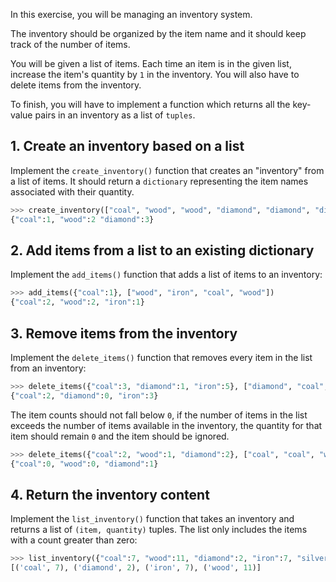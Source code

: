 In this exercise, you will be managing an inventory system.

The inventory should be organized by the item name and it should keep track of the number of items.

You will be given a list of items. Each time an item is in the given list, increase the item's quantity by `1` in the inventory. You will also have to delete items from the inventory.

To finish, you will have to implement a function which returns all the key-value pairs in an inventory as a list of `tuples`.

## 1. Create an inventory based on a list

Implement the `create_inventory()` function that creates an "inventory" from a list of items. It should return a `dictionary` representing the item names associated with their quantity.

```python
>>> create_inventory(["coal", "wood", "wood", "diamond", "diamond", "diamond"])
{"coal":1, "wood":2 "diamond":3}
```

## 2. Add items from a list to an existing dictionary

Implement the `add_items()` function that adds a list of items to an inventory:

```python
>>> add_items({"coal":1}, ["wood", "iron", "coal", "wood"])
{"coal":2, "wood":2, "iron":1}
```

## 3. Remove items from the inventory

Implement the `delete_items()` function that removes every item in the list from an inventory:

```python
>>> delete_items({"coal":3, "diamond":1, "iron":5}, ["diamond", "coal", "iron", "iron"])
{"coal":2, "diamond":0, "iron":3}
```

The item counts should not fall below `0`, if the number of items in the list exceeds the number of items available in the inventory, the quantity for that item should remain `0` and the item should be ignored.

```python
>>> delete_items({"coal":2, "wood":1, "diamond":2}, ["coal", "coal", "wood", "wood", "diamond"])
{"coal":0, "wood":0, "diamond":1}
```

## 4. Return the inventory content

Implement the `list_inventory()` function that takes an inventory and returns a list of `(item, quantity)` tuples. The list only includes the items with a count greater than zero:

```python
>>> list_inventory({"coal":7, "wood":11, "diamond":2, "iron":7, "silver": 0})
[('coal', 7), ('diamond', 2), ('iron', 7), ('wood', 11)]
```
